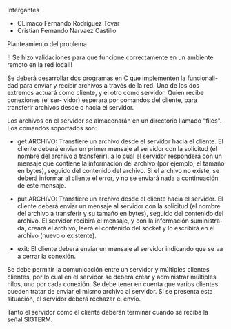 Intergantes

- CLimaco Fernando Rodriguez Tovar
- Cristian Fernando Narvaez Castillo
 
Planteamiento del problema


!! Se hizo validaciones para que funcione correctamente en un ambiente remoto en la red local!!

Se deberá desarrollar dos programas en C que implementen la funcionali-
dad para enviar y recibir archivos a través de la red. Uno de los dos extremos
actuará como cliente, y el otro como servidor. Quien recibe conexiones (el ser-
vidor) esperará por comandos del cliente, para transferir archivos desde o hacia
el servidor.

Los archivos en el servidor se almacenarán en un directorio llamado "files".
Los comandos soportados son:

* get ARCHIVO: Transfiere un archivo desde el servidor hacia el cliente. El
cliente deberá enviar un primer mensaje al servidor con la solicitud (el
nombre del archivo a transferir), a lo cual el servidor responderá con un
mensaje que contiene la información del archivo (por ejemplo, el tamaño
en bytes), seguido del contenido del archivo. Si el archivo no existe, se
deberá informar al cliente el error, y no se enviará nada a continuación
de este mensaje.

* put ARCHIVO: Transfiere un archivo desde el cliente hacia el servidor. El
cliente deberá enviar un mensaje al servidor con la solicitud (el nombre
del archivo a transferir y su tamaño en bytes), seguido del contenido del
archivo. El servidor recibirá el mensaje, y con la información suministra-
da, creará el archivo, leerá el contenido del socket y lo escribirá en el
archivo (nuevo o existente).

* exit: El cliente deberá enviar un mensaje al servidor indicando que se va
a cerrar la conexión.

Se debe permitir la comunicación entre un servidor y múltiples clientes
clientes, por lo cual en el servidor se deberá crear y administrar múltiples hilos,
uno por cada conexión. Se debe tener en cuenta que varios clientes pueden
tratar de enviar el mismo archivo al servidor. Si se presenta esta situación, el
servidor deberá rechazar el envío.

Tanto el servidor como el cliente deberán terminar cuando se reciba la señal
SIGTERM.
